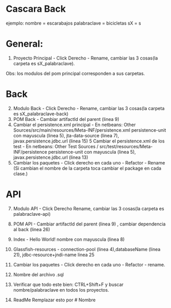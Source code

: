 # Cascara Back
ejemplo:
nombre = escarabajos
palabraclave = bicicletas
sX = s<NumeroSeccion>

# General:
1. Proyecto Principal - Click Derecho - Rename, cambiar las 3 cosas(la carpeta es sX_palabraclave).

Obs: los modulos del pom principal corresponden a sus carpetas.

# Back
2. Modulo Back  - Click Derecho - Rename, cambiar las 3 cosas(la carpeta es sX_palabraclave-back)
3. POM Back - Cambiar artifactId del parent (linea 9) 
4. Cambiar el persistence.xml principal - En netbeans: Other Sources/src/main/resources/Meta-INF/persistence.xml 
persistence-unit con mayuscula (linea 5), jta-data-source (linea 7), javax.persistence.jdbc.url (linea 15)
5 Cambiar el persistence.xml de los test - En netbeans: Other Test Sources / src/test/resources/Meta-INF/persistence 
persistence-unit con mayuscula (linea 5), javax.persistence.jdbc.url (linea 13)
6. Cambiar los paquetes - Click derecho en cada uno - Refactor - Rename (Si cambian el nombre de la carpeta toca cambiar el package en cada clase.)

# API
7. Modulo API - Click Derecho Rename, cambiar las 3 cosas(la carpeta es palabraclave-api)
8. POM API - Cambiar artifactId del parent (linea 9) , cambiar dependencia al back (linea 26)
9. Index - Hello World! nombre con mayuscula (linea 8)
10. Glassfish-resources - connection-pool (linea 4),databaseName (linea 21), jdbc-resource+jndi-name linea 25
11. Cambiar los paquetes - Click derecho en cada uno - Refactor - rename.
12. Nombre del archivo .sql

13. Verificar que todo este bien: CTRL+Shift+F y buscar nombre/palabraclave en todos los proyectos.
14. ReadMe Remplazar esto por # Nombre